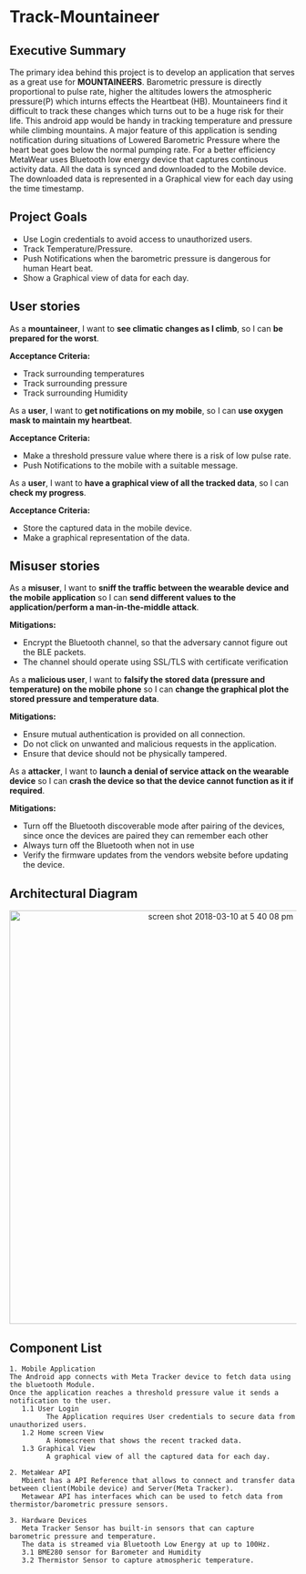 # Track-Mountaineer

## Executive Summary
The primary idea behind this project is to develop an application that serves as a great use for **MOUNTAINEERS**. Barometric pressure is directly proportional to pulse rate, higher the altitudes lowers the atmospheric pressure(P) which inturns effects the Heartbeat (HB). Mountaineers find it difficult to track these changes which turns out to be a huge risk for their life. This android app would be handy in tracking temperature and pressure while climbing mountains. A major feature of this application is sending notification during situations of Lowered Barometric Pressure where the heart beat goes below the normal pumping rate. For a better efficiency MetaWear uses Bluetooth low energy device that captures continous activity data. All the data is synced and downloaded to the Mobile device. The downloaded data is represented in a Graphical view for each day using the time timestamp. 

## Project Goals
* Use Login credentials to avoid access to unauthorized users. 
* Track Temperature/Pressure.
* Push Notifications when the barometric pressure is dangerous for human Heart beat.  
* Show a Graphical view of data for each day.


## User stories
As a **mountaineer**, I want to **see climatic changes as I climb**, so I can **be prepared for the worst**.

**Acceptance Criteria:**
* Track surrounding temperatures
* Track surrounding pressure
* Track surrounding Humidity

As a **user**, I want to **get notifications on my mobile**, so I can **use oxygen mask to maintain my heartbeat**.

**Acceptance Criteria:**
* Make a threshold pressure value where there is a risk of low pulse rate. 
* Push Notifications to the mobile with a suitable message.

As a **user**, I want to **have a graphical view of all the tracked data**, so I can **check my progress**.

**Acceptance Criteria:**
* Store the captured data in the mobile device.
* Make a graphical representation of the data.

## Misuser stories
As a **misuser**, I want to **sniff the traffic between the wearable device and the mobile application** so I can **send different values to the application/perform a man-in-the-middle attack**. 

**Mitigations:**
* Encrypt the Bluetooth channel, so that the adversary cannot figure out the BLE packets.
* The channel should operate using SSL/TLS with certificate verification

As a **malicious user**, I want to **falsify the stored data (pressure and temperature) on the mobile phone** so I can **change the graphical plot the stored pressure and temperature data**.     

**Mitigations:**
* Ensure mutual authentication is provided on all connection.
* Do not click on unwanted and malicious requests in the application.
* Ensure that device should not be physically tampered.

As a **attacker**, I want to **launch a denial of service attack on the wearable device** so I can **crash the device so that the device cannot function as it if required**. 

 **Mitigations:**
* Turn off the Bluetooth discoverable mode after pairing of the devices, since once the devices are paired they can remember each other
* Always turn off the Bluetooth when not in use
* Verify the firmware updates from the vendors website before updating the device.


## Architectural Diagram
<p align="center">
   <img width="726" alt="screen shot 2018-03-10 at 5 40 08 pm" src="https://user-images.githubusercontent.com/31106457/37247954-42049fcc-248a-11e8-8374-e9c35e349d2a.png">
</p>

## Component List
```
1. Mobile Application
The Android app connects with Meta Tracker device to fetch data using the bluetooth Module.
Once the application reaches a threshold pressure value it sends a notification to the user. 
   1.1 User Login
         The Application requires User credentials to secure data from unauthorized users.
   1.2 Home screen View
         A Homescreen that shows the recent tracked data.
   1.3 Graphical View 
         A graphical view of all the captured data for each day.
   
2. MetaWear API
   Mbient has a API Reference that allows to connect and transfer data between client(Mobile device) and Server(Meta Tracker). 
   Metawear API has interfaces which can be used to fetch data from thermistor/barometric pressure sensors. 
   
3. Hardware Devices
   Meta Tracker Sensor has built-in sensors that can capture barometric pressure and temperature. 
   The data is streamed via Bluetooth Low Energy at up to 100Hz.
   3.1 BME280 sensor for Barometer and Humidity 
   3.2 Thermistor Sensor to capture atmospheric temperature. 
```
